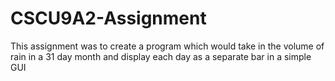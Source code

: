 # CSCU9A2-Assignment
This assignment was to create a program which would take in the volume of rain in a 31 day month and display each day as a separate bar in a simple GUI 
